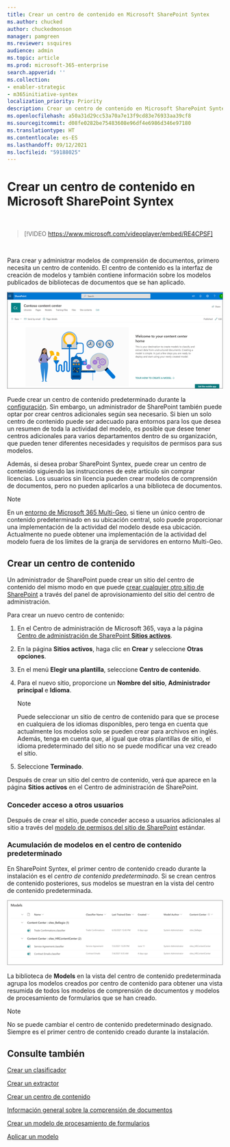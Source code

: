 ```yaml
---
title: Crear un centro de contenido en Microsoft SharePoint Syntex
ms.author: chucked
author: chuckedmonson
manager: pamgreen
ms.reviewer: ssquires
audience: admin
ms.topic: article
ms.prod: microsoft-365-enterprise
search.appverid: ''
ms.collection:
- enabler-strategic
- m365initiative-syntex
localization_priority: Priority
description: Crear un centro de contenido en Microsoft SharePoint Syntex
ms.openlocfilehash: a50a31d29cc53a70a7e13f9cd83e76933aa39cf8
ms.sourcegitcommit: d08fe0282be75483608e96df4e6986d346e97180
ms.translationtype: HT
ms.contentlocale: es-ES
ms.lasthandoff: 09/12/2021
ms.locfileid: "59188025"
---
```

# <a name="create-a-content-center-in-microsoft-sharepoint-syntex"></a>Crear un centro de contenido en Microsoft SharePoint Syntex


</br>

> [!VIDEO https://www.microsoft.com/videoplayer/embed/RE4CPSF]

</br>

Para crear y administrar modelos de comprensión de documentos, primero necesita un centro de contenido. El centro de contenido es la interfaz de creación de modelos y también contiene información sobre los modelos publicados de bibliotecas de documentos que se han aplicado.

   ![Seleccione una biblioteca de documentos.](../media/content-understanding/content-center-page.png)

Puede crear un centro de contenido predeterminado durante la [configuración](set-up-content-understanding.md). Sin embargo, un administrador de SharePoint también puede optar por crear centros adicionales según sea necesario. Si bien un solo centro de contenido puede ser adecuado para entornos para los que desea un resumen de toda la actividad del modelo, es posible que desee tener centros adicionales para varios departamentos dentro de su organización, que pueden tener diferentes necesidades y requisitos de permisos para sus modelos.

Además, si desea probar SharePoint Syntex, puede crear un centro de contenido siguiendo las instrucciones de este artículo sin comprar licencias. Los usuarios sin licencia pueden crear modelos de comprensión de documentos, pero no pueden aplicarlos a una biblioteca de documentos.

> [!NOTE]
> En un [entorno de Microsoft 365 Multi-Geo](../enterprise/microsoft-365-multi-geo.md), si tiene un único centro de contenido predeterminado en su ubicación central, solo puede proporcionar una implementación de la actividad del modelo desde esa ubicación. Actualmente no puede obtener una implementación de la actividad del modelo fuera de los límites de la granja de servidores en entorno Multi-Geo. 

## <a name="create-a-content-center"></a>Crear un centro de contenido

Un administrador de SharePoint puede crear un sitio del centro de contenido del mismo modo en que puede [crear cualquier otro sitio de SharePoint](/sharepoint/create-site-collection) a través del panel de aprovisionamiento del sitio del centro de administración.

Para crear un nuevo centro de contenido:

1. En el Centro de administración de Microsoft 365, vaya a la página [Centro de administración de SharePoint **Sitios activos**](https://admin.microsoft.com/sharepoint?page=siteManagement&modern=true).

2. En la página **Sitios activos**, haga clic en **Crear** y seleccione **Otras opciones**.

3. En el menú **Elegir una plantilla**, seleccione **Centro de contenido**.

4. Para el nuevo sitio, proporcione un **Nombre del sitio**, **Administrador principal** e **Idioma**.</br>

   > [!NOTE] 
   > Puede seleccionar un sitio de centro de contenido para que se procese en cualquiera de los idiomas disponibles, pero tenga en cuenta que actualmente los modelos solo se pueden crear para archivos en inglés. Además, tenga en cuenta que, al igual que otras plantillas de sitio, el idioma predeterminado del sitio no se puede modificar una vez creado el sitio.

5. Seleccione **Terminado**.
 
Después de crear un sitio del centro de contenido, verá que aparece en la página **Sitios activos** en el Centro de administración de SharePoint. 

### <a name="give-access-to-additional-users"></a>Conceder acceso a otros usuarios
 
Después de crear el sitio, puede conceder acceso a usuarios adicionales al sitio a través del [modelo de permisos del sitio de SharePoint](/sharepoint/modern-experience-sharing-permissions) estándar.

### <a name="roll-up-of-models-in-the-default-content-center"></a>Acumulación de modelos en el centro de contenido predeterminado

En SharePoint Syntex, el primer centro de contenido creado durante la instalación es el *centro de contenido predeterminado*. Si se crean centros de contenido posteriores, sus modelos se muestran en la vista del centro de contenido predeterminada.

![Captura de pantalla de la biblioteca de modelos en el centro de contenido predeterminado.](../media/content-understanding/model-library-default-content-center.png)

La biblioteca de **Models** en la vista del centro de contenido predeterminada agrupa los modelos creados por centro de contenido para obtener una vista resumida de todos los modelos de comprensión de documentos y modelos de procesamiento de formularios que se han creado.

> [!NOTE]
> No se puede cambiar el centro de contenido predeterminado designado. Siempre es el primer centro de contenido creado durante la instalación. 

## <a name="see-also"></a>Consulte también
[Crear un clasificador](create-a-classifier.md)

[Crear un extractor](create-an-extractor.md)

[Crear un centro de contenido](create-a-content-center.md)

[Información general sobre la comprensión de documentos](document-understanding-overview.md)

[Crear un modelo de procesamiento de formularios](create-a-form-processing-model.md)

[Aplicar un modelo](apply-a-model.md)